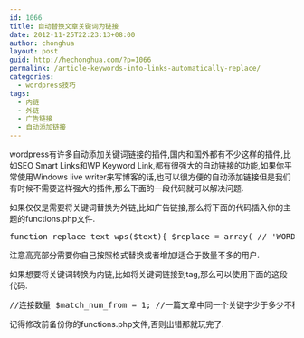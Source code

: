 ```yaml
---
id: 1066
title: 自动替换文章关键词为链接
date: 2012-11-25T22:23:13+08:00
author: chonghua
layout: post
guid: http://hechonghua.com/?p=1066
permalink: /article-keywords-into-links-automatically-replace/
categories:
  - wordpress技巧
tags:
  - 内链
  - 外链
  - 广告链接
  - 自动添加链接
---
```

wordpress有许多自动添加关键词链接的插件,国内和国外都有不少这样的插件,比如SEO Smart Links和WP Keyword Link,都有很强大的自动链接的功能,如果你平常使用Windows live writer来写博客的话,也可以很方便的自动添加链接但是我们有时候不需要这样强大的插件,那么下面的一段代码就可以解决问题.

<!--more-->

如果仅仅是需要将关键词替换为外链,比如广告链接,那么将下面的代码插入你的主题的functions.php文件.

<pre>function replace_text_wps($text){ $replace = array( // 'WORD TO REPLACE' =&gt; 'REPLACE WORD WITH THIS' 'thesis' =&gt; '&lt;a href="http://mysite.com/myafflink"&gt;thesis&lt;/a&gt;', 'studiopress' =&gt; '&lt;a href="http://mysite.com/myafflink"&gt;studiopress&lt;/a&gt;' ); $text = str_replace(array_keys($replace), $replace, $text); return $text; } add_filter('the_content', 'replace_text_wps'); add_filter('the_excerpt', 'replace_text_wps');</pre>

注意高亮部分需要你自己按照格式替换或者增加!适合于数量不多的用户.

如果想要将关键词转换为内链,比如将关键词链接到tag,那么可以使用下面的这段代码.

<pre>//连接数量 $match_num_from = 1; //一篇文章中同一个关键字少于多少不秒文本（这个直接填1就好了） $match_num_to = 10; //一篇文章中同一个关键字最多出现多少次描文本（建议不超过2次） //连接到WordPress的模块 add_filter('the_content','tag_link',1); //按长度排序 function tag_sort($a, $b){ if ( $a-&gt;name == $b-&gt;name ) return 0; return ( strlen($a-&gt;name) &gt; strlen($b-&gt;name) ) ? -1 : 1; } //改变标签关键字 function tag_link($content){ global $match_num_from,$match_num_to; $posttags = get_the_tags(); if ($posttags) { usort($posttags, "tag_sort"); foreach($posttags as $tag) { $link = get_tag_link($tag-&gt;term_id); $keyword = $tag-&gt;name; //连接代码 $cleankeyword = stripslashes($keyword); $url = "&lt;a href="$link" title="".str_replace('%s',addcslashes($cleankeyword, '$'),__('View all posts in %s'))."""; $url .= ' target="_blank"'; $url .= "&gt;".addcslashes($cleankeyword, '$')."&lt;/a&gt;"; $limit = rand($match_num_from,$match_num_to); //不连接的 代码 $content = preg_replace( '|(&lt;a[^&gt;]+&gt;)(.*)('.$ex_word.')(.*)(&lt;/a[^&gt;]*&gt;)|U'.$case, '$1$2%&&&&&%$4$5', $content); $content = preg_replace( '|(&lt;img)(.*?)('.$ex_word.')(.*?)(&gt;)|U'.$case, '$1$2%&&&&&%$4$5', $content); $cleankeyword = preg_quote($cleankeyword,'''); $regEx = ''(?!((&lt;.*?)|(&lt;a.*?)))('. $cleankeyword . ')(?!(([^&lt;&gt;]*?)&gt;)|([^&gt;]*?&lt;/a&gt;))'s' . $case; $content = preg_replace($regEx,$url,$content,$limit); $content = str_replace( '%&&&&&%', stripslashes($ex_word), $content); } } return $content; }</pre>

记得修改前备份你的functions.php文件,否则出错那就玩完了.